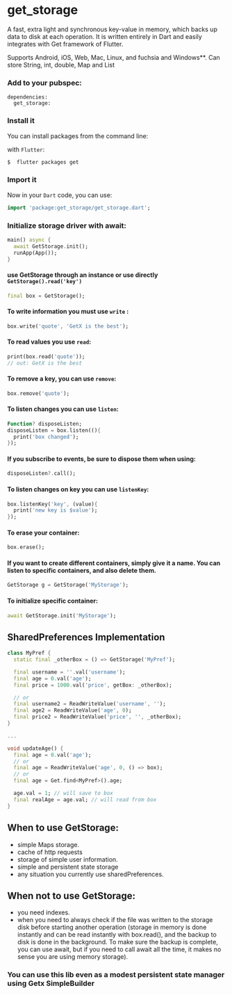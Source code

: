 # get_storage
A fast, extra light and synchronous key-value in memory, which backs up data to disk at each operation.
It is written entirely in Dart and easily integrates with Get framework of Flutter.

Supports Android, iOS, Web, Mac, Linux, and fuchsia and Windows**. 
Can store String, int, double, Map and List

### Add to your pubspec:
```
dependencies:
  get_storage:
```
### Install it

You can install packages from the command line:

with `Flutter`:

```css
$  flutter packages get
```

### Import it

Now in your `Dart` code, you can use: 

````dart
import 'package:get_storage/get_storage.dart';
````

### Initialize storage driver with await:
```dart
main() async {
  await GetStorage.init();
  runApp(App());
}
```
#### use GetStorage through an instance or use directly `GetStorage().read('key')`
```dart
final box = GetStorage();
```
#### To write information you must use `write` :
```dart
box.write('quote', 'GetX is the best');
```

#### To read values you use `read`:
```dart
print(box.read('quote'));
// out: GetX is the best

```
#### To remove a key, you can use `remove`:

```dart
box.remove('quote');
```

#### To listen changes you can use `listen`:
```dart
Function? disposeListen;
disposeListen = box.listen((){
  print('box changed');
});
```
#### If you subscribe to events, be sure to dispose them when using:
```dart
disposeListen?.call();
```
#### To listen changes on key you can use `listenKey`:

```dart
box.listenKey('key', (value){
  print('new key is $value');
});
```

#### To erase your container:
```dart
box.erase();
```

#### If you want to create different containers, simply give it a name. You can listen to specific containers, and also delete them.

```dart
GetStorage g = GetStorage('MyStorage');
```

#### To initialize specific container:
```dart
await GetStorage.init('MyStorage');
```

## SharedPreferences Implementation
```dart
class MyPref {
  static final _otherBox = () => GetStorage('MyPref');

  final username = ''.val('username');
  final age = 0.val('age');
  final price = 1000.val('price', getBox: _otherBox);

  // or
  final username2 = ReadWriteValue('username', '');
  final age2 = ReadWriteValue('age', 0);
  final price2 = ReadWriteValue('price', '', _otherBox);
}

...

void updateAge() {
  final age = 0.val('age');
  // or 
  final age = ReadWriteValue('age', 0, () => box);
  // or 
  final age = Get.find<MyPref>().age;

  age.val = 1; // will save to box
  final realAge = age.val; // will read from box
}
```
## When to use GetStorage:
  - simple Maps storage.
  - cache of http requests
  - storage of simple user information.
  - simple and persistent state storage
  - any situation you currently use sharedPreferences.

## When not to use GetStorage:
  - you need indexes.
  -  when you need to always check if the file was written to the storage disk before starting another operation (storage in memory is done instantly and can be read instantly with box.read(), and the backup to disk is done in the background. To make sure the backup is complete, you can use await, but if you need to call await all the time, it makes no sense you are using memory storage).

### You can use this lib even as a modest persistent state manager using Getx SimpleBuilder
